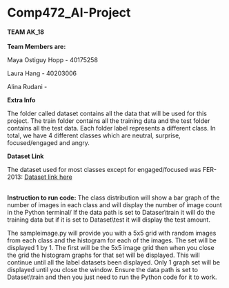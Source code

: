 # Comp472_AI-Project
**TEAM AK_18** <br></br>
**Team Members are:**

Maya Ostiguy Hopp - 40175258

Laura Hang - 40203006

Alina Rudani -

**Extra Info**

The folder called dataset contains all the data that will be used for this project. The train folder contains all the training data and the test folder contains all the test data. Each folder label represents a different class. In total, we have 4 different classes which are neutral, surprise, focused/engaged and angry.

**Dataset Link**

The dataset used for most classes except for engaged/focused was FER-2013: <a href= "https://www.kaggle.com/datasets/msambare/fer2013">Dataset link here</a>

<br>**Instruction to run code:**
The class distribution will show a bar graph of the number of images in each class and will display the number of image count in the Python terminal/ If the data path is set to Dataser\\train it will do the training data but if it is set to Dataset\\test it will display the test amount.

The sampleimage.py will provide you with a 5x5 grid with random images from each class and the histogram for each of the images. The set will be displayed 1 by 1. The first will be the 5x5 image grid then when you close the grid the histogram graphs for that set will be displayed. This will continue until all the label datasets been displayed. Only 1 graph set will be displayed until you close the window. Ensure the data path is set to Dataset\\train and then you just need to run the Python code for it to work.





